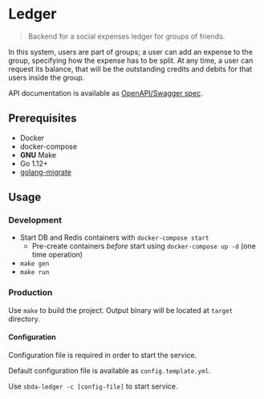 # Ledger

> Backend for a social expenses ledger for groups of friends.

In this system, users are part of groups; a user can add an expense to the group, specifying how the expense has to be split. At any time, a user can request its balance, that will be the outstanding credits and debits for that users inside the group.

API documentation is available as [OpenAPI/Swagger spec](api/swagger.json).

## Prerequisites

* Docker
* docker-compose
* **GNU** Make
* Go 1.12+
* [golang-migrate](https://github.com/golang-migrate/migrate)

## Usage

### Development

* Start DB and Redis containers with `docker-compose start`
  * Pre-create containers *before* start using `docker-compose up -d` (one time operation)
* `make gen`
* `make run`

### Production

Use `make` to build the project.
Output binary will be located at `target` directory.

#### Configuration

Configuration file is required in order to start the service.

Default configuration file is available as `config.template.yml`.

Use `sbda-ledger -c [config-file]` to start service.
